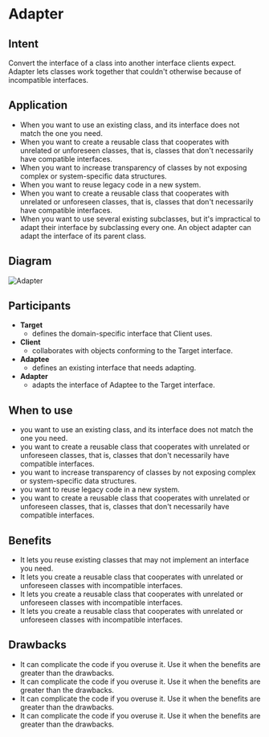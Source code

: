 # Adapter

## Intent

Convert the interface of a class into another interface clients expect. Adapter lets classes work together that couldn't otherwise because of incompatible interfaces.

## Application

* When you want to use an existing class, and its interface does not match the one you need.
* When you want to create a reusable class that cooperates with unrelated or unforeseen classes, that is, classes that don't necessarily have compatible interfaces.
* When you want to increase transparency of classes by not exposing complex or system-specific data structures.
* When you want to reuse legacy code in a new system.
* When you want to create a reusable class that cooperates with unrelated or unforeseen classes, that is, classes that don't necessarily have compatible interfaces.
* When you want to use several existing subclasses, but it's impractical to adapt their interface by subclassing every one. An object adapter can adapt the interface of its parent class.

## Diagram

![Adapter](https://upload.wikimedia.org/wikipedia/commons/3/35/ClassAdapter.png)

## Participants

* **Target**
  * defines the domain-specific interface that Client uses.
* **Client**
    * collaborates with objects conforming to the Target interface.
* **Adaptee**
    * defines an existing interface that needs adapting.
* **Adapter**
    * adapts the interface of Adaptee to the Target interface.

## When to use

* you want to use an existing class, and its interface does not match the one you need.
* you want to create a reusable class that cooperates with unrelated or unforeseen classes, that is, classes that don't necessarily have compatible interfaces.
* you want to increase transparency of classes by not exposing complex or system-specific data structures.
* you want to reuse legacy code in a new system.
* you want to create a reusable class that cooperates with unrelated or unforeseen classes, that is, classes that don't necessarily have compatible interfaces.

## Benefits

* It lets you reuse existing classes that may not implement an interface you need.
* It lets you create a reusable class that cooperates with unrelated or unforeseen classes with incompatible interfaces.
* It lets you create a reusable class that cooperates with unrelated or unforeseen classes with incompatible interfaces.
* It lets you create a reusable class that cooperates with unrelated or unforeseen classes with incompatible interfaces.

## Drawbacks

* It can complicate the code if you overuse it. Use it when the benefits are greater than the drawbacks.
* It can complicate the code if you overuse it. Use it when the benefits are greater than the drawbacks.
* It can complicate the code if you overuse it. Use it when the benefits are greater than the drawbacks.
* It can complicate the code if you overuse it. Use it when the benefits are greater than the drawbacks.
